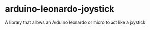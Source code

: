 # arduino-leonardo-joystick
A library that allows an Arduino leonardo or micro to act like a joystick

